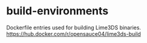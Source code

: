 # build-environments
Dockerfile entries used for building Lime3DS binaries.
https://hub.docker.com/r/opensauce04/lime3ds-build